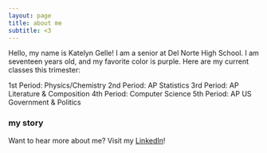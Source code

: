 ```yaml
---
layout: page
title: about me
subtitle: <3
---
```


Hello, my name is Katelyn Gelle! I am a senior at Del Norte High School. I am seventeen years old, and my favorite color is purple. Here are my current classes this trimester:

1st Period: Physics/Chemistry
2nd Period: AP Statistics
3rd Period: AP Literature & Composition
4th Period: Computer Science
5th Period: AP US Government & Politics

### my story

Want to hear more about me? Visit my [LinkedIn](https://www.linkedin.com/in/katelyn-gelle-6b225b278/)!
